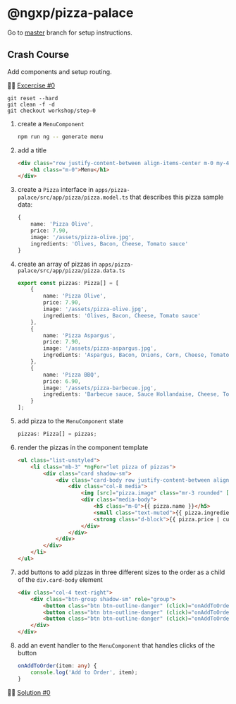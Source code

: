 # @ngxp/pizza-palace

Go to [master](https://github.com/ngxp/pizza-palace) branch for setup instructions.

## Crash Course

Add components and setup routing.

👩‍🔬 [Excercise #0](https://github.com/ngxp/pizza-palace/tree/workshop/step-0)

```
git reset --hard
git clean -f -d
git checkout workshop/step-0
```

1. create a `MenuComponent`

    ```sh
    npm run ng -- generate menu
    ```

2. add a title

    ```html
    <div class="row justify-content-between align-items-center m-0 my-4">
        <h1 class="m-0">Menu</h1>
    </div>
    ```

3. create a `Pizza` interface in `apps/pizza-palace/src/app/pizza/pizza.model.ts` that describes this pizza sample data:

    ```ts
    {
        name: 'Pizza Olive',
        price: 7.90,
        image: '/assets/pizza-olive.jpg',
        ingredients: 'Olives, Bacon, Cheese, Tomato sauce'
    }
    ```

4. create an array of pizzas in `apps/pizza-palace/src/app/pizza/pizza.data.ts`

    ```ts
    export const pizzas: Pizza[] = [
        {
            name: 'Pizza Olive',
            price: 7.90,
            image: '/assets/pizza-olive.jpg',
            ingredients: 'Olives, Bacon, Cheese, Tomato sauce'
        },
        {
            name: 'Pizza Aspargus',
            price: 7.90,
            image: '/assets/pizza-aspargus.jpg',
            ingredients: 'Aspargus, Bacon, Onions, Corn, Cheese, Tomato sauce'
        },
        {
            name: 'Pizza BBQ',
            price: 6.90,
            image: '/assets/pizza-barbecue.jpg',
            ingredients: 'Barbecue sauce, Sauce Hollandaise, Cheese, Tomato sauce'
        }
    ];
    ```

5. add pizza to the `MenuComponent` state

    ```ts
    pizzas: Pizza[] = pizzas;
    ```

6. render the pizzas in the component template

    ```html
    <ul class="list-unstyled">
        <li class="mb-3" *ngFor="let pizza of pizzas">
            <div class="card shadow-sm">
                <div class="card-body row justify-content-between align-items-center m-0">
                    <div class="col-8 media">
                        <img [src]="pizza.image" class="mr-3 rounded" [alt]="pizza.name" height="80">
                        <div class="media-body">
                            <h5 class="m-0">{{ pizza.name }}</h5>
                            <small class="text-muted">{{ pizza.ingredients }}</small>
                            <strong class="d-block">{{ pizza.price | currency:'EUR' }}</strong>
                        </div>
                    </div>
                </div>
            </div>
        </li>
    </ul>
    ```

7. add buttons to add pizzas in three different sizes to the order as a child of the `div.card-body` element

    ```html
    <div class="col-4 text-right">
        <div class="btn-group shadow-sm" role="group">
            <button class="btn btn-outline-danger" (click)="onAddToOrder({ pizza: pizza, size: 's' })">S</button>
            <button class="btn btn-outline-danger" (click)="onAddToOrder({ pizza: pizza, size: 'm' })">M</button>
            <button class="btn btn-outline-danger" (click)="onAddToOrder({ pizza: pizza, size: 'l' })">L</button>
        </div>
    </div>
    ```

8. add an event handler to the `MenuComponent` that handles clicks of the button

    ```ts
    onAddToOrder(item: any) {
        console.log('Add to Order', item);
    }
    ```

👨‍🏫 [Solution #0](https://github.com/ngxp/pizza-palace/tree/workshop/step-0-solution)
